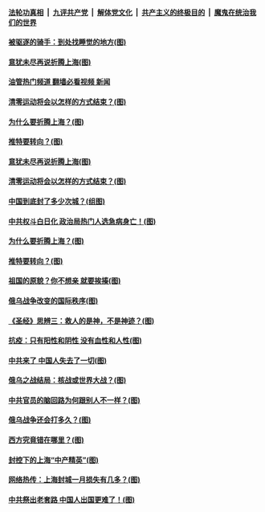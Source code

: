####  [法轮功真相](../../../../basic/blob/master/README.md?t=05010731) &nbsp;|&nbsp; [九评共产党](../../../../9ping.md/blob/master/README.md?t=05010731) &nbsp;|&nbsp; [解体党文化](../../../../jtdwh.md/blob/master/README.md?t=05010731)  &nbsp;|&nbsp; [共产主义的终极目的](../../../../gczydzjmd.md/blob/master/README.md?t=05010731) &nbsp;|&nbsp; [魔鬼在统治我们的世界](../../../../mgztzwmdsj.md/blob/master/README.md?t=05010731) 

#### [被驱逐的骑手：到处找睡觉的地方(图)](../pages/p4/1005117.md?t=05010731) 

#### [意犹未尽再说折腾上海(图)](../pages/p4/1005138.md?t=05010731) 

#### [油管热门频道 翻墙必看视频 新闻](http://45.76.130.85:81/youtube.html?05010731)

#### [清零运动将会以怎样的方式结束？(图)](../pages/p4/1005135.md?t=05010731) 

#### [为什么要折腾上海？(图)](../pages/p4/1005029.md?t=05010731) 


#### [推特要转向？(图)](../pages/p4/1004944.md?t=05010731) 

#### [意犹未尽再说折腾上海(图)](../pages/p4/1005138.md?t=05010731) 

#### [清零运动将会以怎样的方式结束？(图)](../pages/p4/1005135.md?t=05010731) 

#### [中国到底封了多少次城？(组图)](../pages/p4/1005131.md?t=05010731) 

#### [中共权斗白日化 政治局热门人选急病身亡！(图)](../pages/p4/1005134.md?t=05010731) 

#### [为什么要折腾上海？(图)](../pages/p4/1005029.md?t=05010731) 


#### [推特要转向？(图)](../pages/p4/1004944.md?t=05010731) 

#### [祖国的原貌？你不想亲 就要挨揍(图)](../pages/p4/1005030.md?t=05010731) 

#### [俄乌战争改变的国际秩序(图)](../pages/p4/1005028.md?t=05010731) 

#### [《圣经》思辨三：救人的是神，不是神迹？(图)](../pages/p4/1004974.md?t=05010731) 

#### [抗疫：只有阳性和阴性 没有血性和人性(图)](../pages/p4/1004947.md?t=05010731) 

#### [中共来了 中国人失去了一切(图)](../pages/p4/1004929.md?t=05010731) 

#### [俄乌之战结局：核战或世界大战？(图)](../pages/p4/1004941.md?t=05010731) 

#### [中共官员的脑回路为何跟别人不一样？(图)](../pages/p4/1004934.md?t=05010731) 

#### [俄乌战争还会打多久？(图)](../pages/p4/1004837.md?t=05010731) 

#### [西方究竟错在哪里？(图)](../pages/p4/1004835.md?t=05010731) 

#### [封控下的上海“中产精英”(图)](../pages/p4/1004834.md?t=05010731) 

#### [网络热传：上海封城一月损失有几多？(图)](../pages/p4/1004833.md?t=05010731) 


#### [中共祭出老套路 中国人出国更难了！(图)](../pages/p4/1004823.md?t=05010731) 

<img src='http://gfw-breaker.win/goodnews/indexes/p4.md' width='0px' height='0px'/>
